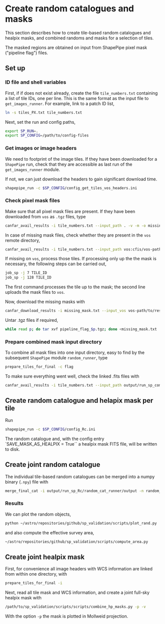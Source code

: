 # Create random catalogues and masks

This section describes how to create tile-based random catalogues and healpix
masks, and combined randoms and masks for a selection of tiles.

The masked regions are obtained on input from ShapePipe pixel mask ("pipeline flag")
files.

## Set up

### ID file and shell variables

First, if if does not exist already, create the file ``tile_numbers.txt`` containing a list of tile IDs,
one per line. This is the same format as the input file to ``get_images_runner``.
For example, link to a patch ID list,
```bash
ln -s tiles_PX.txt tile_numbers.txt
```
Next, set the run and config paths,
```bash
export SP_RUN=.
export SP_CONFIG=/path/to/config-files
```

### Get images or image headers

We need to footprint of the image tiles. If they have been downloaded for a ``ShapePipe`` run,
check that they are accessible as last run of the ``get_images_runner`` module.

If not, we can just download the headers to gain significant download time.
```bash
shapepipe_run -c $SP_CONFIG/config_get_tiles_vos_headers.ini
```

### Check pixel mask files

Make sure that all pixel mask files are present. If they have been downloaded from ``vos`` as ``.tgz`` files,
type
```bash
canfar_avail_results -i tile_numbers.txt --input_path . -v -m -o missing_mask.txt
```
In case of missing mask files, check whether they are present in the ``vos`` remote directory,
```bash
canfar_avail_results -i tile_numbers.txt --input_path vos:cfis/vos-path/to/results -v -m
```
If missing on ``vos``, process those tiles. If processing only up the the mask is necessary,
the following steps can be carried out,
```bash
job_sp -j 7 TILE_ID
job_sp -j 128 TILE_ID
```
The first command processes the tile up to the mask; the second line uploads the mask files
to ``vos``.

Now, download the missing masks with
```bash
canfar_download_results -i missing_mask.txt --input_vos vos-path/to/results -m -v
```
Untar .tgz files if required,
```bash
while read p; do tar xvf pipeline_flag_$p.tgz; done <missing_mask.txt
```

### Prepare combined mask input directory

To combine all mask files into one input directory, easy to find by the subsequent ``ShapePipe`` module
``random_runner``, type
```bash
prepare_tiles_for_final -c flag
```
To make sure everything went well, check the linked .fits files with
```bash
canfar_avail_results -i tile_numbers.txt --input_path output/run_sp_combined_flag/mask_runner/output -x fits -v -m
```

## Create random catalogue and helapix mask per tile

Run
```bash
shapepipe_run -c $SP_CONFIG/config_Rc.ini
```
The random catalogue and, with the config entry `SAVE_MASK_AS_HEALPIX = True``
a healpix mask FITS file, will be written to disk.

## Create joint random catalogue

The individual tile-based random catalogues can be merged into a numpy
binary (``.npy``) file with
```bash
merge_final_cat -i output/run_sp_Rc/random_cat_runner/output -n random_cat -v
```

### Results

We can plot the random objects,
```bash
python ~/astro/repositories/github/sp_validation/scripts/plot_rand.py
```
and also compute the effective survey area,
```bash
~/astro/repositories/github/sp_validation/scripts/compute_area.py
```

## Create joint healpix mask

First, for convenience all image headers with WCS information are
linked from within one directory, with
```bash
prepare_tiles_for_final -i
```

Next, read all tile mask and WCS information, and create a joint full-sky
healpix mask with
```bash
/path/to/sp_validation/scripts/scripts/combine_hp_masks.py -p -v
```
With the option ``-p`` the mask is plotted in Mollweid projection.


